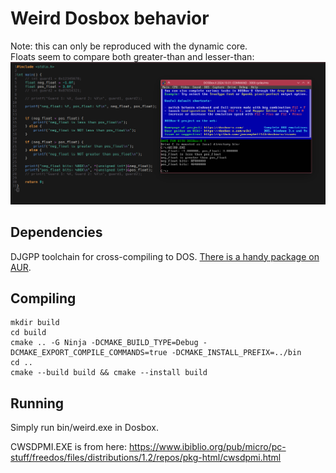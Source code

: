# Weird Dosbox behavior
Note: this can only be reproduced with the dynamic core.  
Floats seem to compare both greater-than and lesser-than:
![Screenshot displaying the result of running the code in main.c alongside the code itself](doc/weird.png)


## Dependencies
DJGPP toolchain for cross-compiling to DOS. [There is a handy package on AUR](https://aur.archlinux.org/packages/djgpp-gcc).

## Compiling

```
mkdir build
cd build
cmake .. -G Ninja -DCMAKE_BUILD_TYPE=Debug -DCMAKE_EXPORT_COMPILE_COMMANDS=true -DCMAKE_INSTALL_PREFIX=../bin
cd ..
cmake --build build && cmake --install build
```

## Running
Simply run bin/weird.exe in Dosbox.

CWSDPMI.EXE is from here:
https://www.ibiblio.org/pub/micro/pc-stuff/freedos/files/distributions/1.2/repos/pkg-html/cwsdpmi.html
